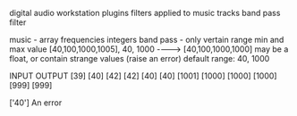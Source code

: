 digital audio workstation plugins
filters applied to music tracks
band pass filter

music - array frequencies integers
band pass - only vertain range min and max value 
[40,100,1000,1005], 40, 1000 ----> [40,100,1000,1000]
may be a float, or contain strange values  (raise an error)
default range: 40, 1000

INPUT     OUTPUT
[39]      [40]
[42]      [42]
[40]      [40]
[1001]    [1000]
[1000]    [1000]
[999]     [999]

['40']    An error